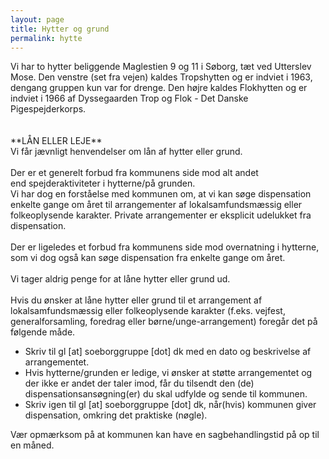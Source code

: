 ```yaml
---
layout: page
title: Hytter og grund
permalink: hytte
---
```

<div>Vi har to hytter beliggende Maglestien 9 og 11 i Søborg, tæt ved Utterslev Mose. Den venstre (set fra vejen) kaldes Tropshytten og er indviet i 1963, dengang gruppen kun var for drenge. Den højre kaldes Flokhytten og er indviet i 1966 af Dyssegaarden Trop og Flok - Det Danske Pigespejderkorps.</div><div>&nbsp;</div><div>&nbsp;</div><div>**LÅN ELLER LEJE**</div><div>Vi får jævnligt henvendelser om lån af hytter eller grund.</div><div>&nbsp;</div><div>Der er et generelt forbud fra kommunens side&nbsp;mod alt andet end&nbsp;spejderaktiviteter i hytterne/på grunden.</div><div>Vi har dog en forståelse med kommunen om,&nbsp;at vi kan søge dispensation enkelte gange om året til arrangementer af lokalsamfundsmæssig eller folkeoplysende karakter. Private arrangementer er eksplicit udelukket fra dispensation.</div><div>&nbsp;</div><div>Der er ligeledes et forbud fra kommunens side mod overnatning i hytterne, som vi dog&nbsp;også&nbsp;kan søge dispensation fra enkelte gange om året.</div><div>&nbsp;</div><div>Vi tager aldrig penge for at låne hytter eller grund ud.</div><div>&nbsp;</div><div>Hvis du ønsker at låne hytter eller grund til et arrangement af lokalsamfundsmæssig eller folkeoplysende karakter (f.eks. vejfest, generalforsamling, foredrag eller børne/unge-arrangement) foregår det på følgende måde.</div><div><ul><li>Skriv til gl [at] soeborggruppe [dot] dk med en dato og beskrivelse af arrangementet.</li><li>Hvis hytterne/grunden er ledige, vi ønsker at støtte arrangementet og der ikke er andet der taler imod, får du tilsendt den (de) dispensationsansøgning(er) du skal udfylde og sende til kommunen.</li><li>Skriv igen til gl [at] soeborggruppe [dot] dk, når(hvis) kommunen giver dispensation, omkring det praktiske (nøgle).</li></ul>

Vær opmærksom på at kommunen kan have en sagbehandlingstid på op til en måned.

</div>